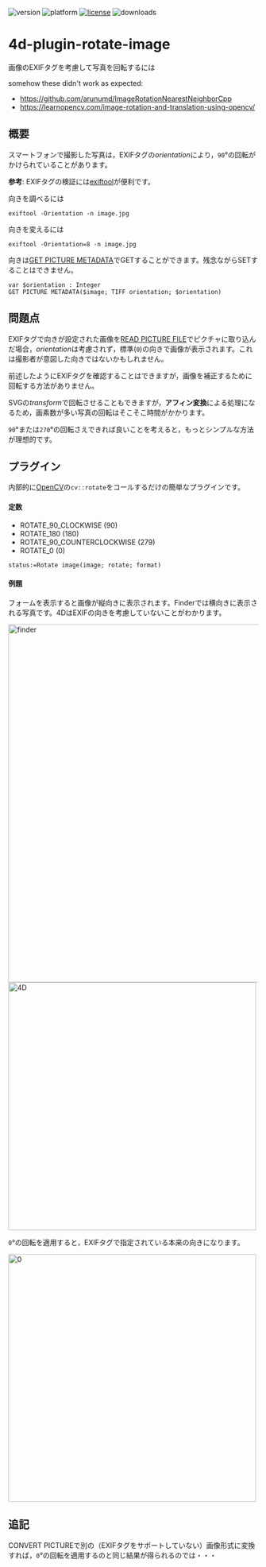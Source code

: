 ![version](https://img.shields.io/badge/version-18%2B-EB8E5F)
![platform](https://img.shields.io/static/v1?label=platform&message=mac-intel%20|%20mac-arm%20|%20win-64&color=blue)
[![license](https://img.shields.io/github/license/miyako/4d-plugin-rotate-image)](LICENSE)
![downloads](https://img.shields.io/github/downloads/miyako/4d-plugin-rotate-image/total)

# 4d-plugin-rotate-image
画像のEXIFタグを考慮して写真を回転するには

somehow these didn't work as expected:

* https://github.com/arunumd/ImageRotationNearestNeighborCpp
* https://learnopencv.com/image-rotation-and-translation-using-opencv/

## 概要

スマートフォンで撮影した写真は，EXIFタグの*orientation*により，`90`°の回転がかけられていることがあります。

**参考**: EXIFタグの検証には[exiftool](https://exiftool.org)が便利です。

向きを調べるには

```
exiftool -Orientation -n image.jpg
```

向きを変えるには

```
exiftool -Orientation=8 -n image.jpg
```

向きは[GET PICTURE METADATA](https://doc.4d.com/4Dv19/4D/19.1/GET-PICTURE-METADATA.301-5652804.ja.html)でGETすることができます。残念ながらSETすることはできません。

```4d	
var $orientation : Integer
GET PICTURE METADATA($image; TIFF orientation; $orientation)
```

## 問題点

EXIFタグで向きが設定された画像を[READ PICTURE FILE](https://doc.4d.com/4Dv19/4D/19.1/READ-PICTURE-FILE.301-5652800.ja.html)でピクチャに取り込んだ場合，*orientation*は考慮されず，標準(`0`)の向きで画像が表示されます。これは撮影者が意図した向きではないかもしれません。

前述したようにEXIFタグを確認することはできますが，画像を補正するために回転する方法がありません。

SVGの*transform*で回転させることもできますが，**アフィン変換**による処理になるため，画素数が多い写真の回転はそこそこ時間がかかります。

`90`°または`270`°の回転さえできれば良いことを考えると，もっとシンプルな方法が理想的です。

## プラグイン

内部的に[OpenCV](https://opencv.org)の`cv::rotate`をコールするだけの簡単なプラグインです。

#### 定数

* ROTATE_90_CLOCKWISE (90)
* ROTATE_180 (180)
* ROTATE_90_COUNTERCLOCKWISE (279)
* ROTATE_0 (0)

```4d
status:=Rotate image(image; rotate; format)
```

#### 例題

フォームを表示すると画像が縦向きに表示されます。Finderでは横向きに表示される写真です。4DはEXIFの向きを考慮していないことがわかります。

<img width="721" alt="finder" src="https://user-images.githubusercontent.com/1725068/185327490-af028cf6-9ee2-41f7-b336-2f157d13e62a.png">

<img width="499" alt="4D" src="https://user-images.githubusercontent.com/1725068/185327951-e5c9c41f-7665-4623-9a30-3b4146fa62cf.png">

`0`°の回転を適用すると，EXIFタグで指定されている本来の向きになります。

<img width="499" alt="0" src="https://user-images.githubusercontent.com/1725068/185328997-1a2633b3-2231-454d-a8b2-25d13d9da0a2.png">

## 追記

CONVERT PICTUREで別の（EXIFタグをサポートしていない）画像形式に変換すれば，`0`°の回転を適用するのと同じ結果が得られるのでは・・・

